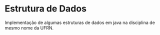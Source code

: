 # Estrutura de Dados

Implementação de algumas estruturas de dados em java na disciplina de mesmo nome da UFRN.

